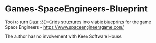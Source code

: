 # Games-SpaceEngineers-Blueprint
Tool to turn Data::3D::Grids structures into viable blueprints for the game Space Engineers - https://www.spaceengineersgame.com/

The author has no involvement with Keen Software House. 

